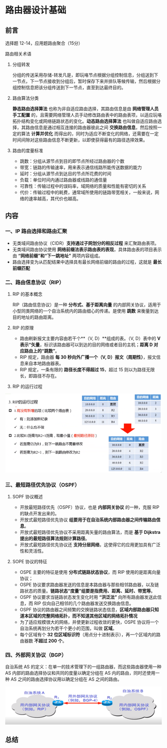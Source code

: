# 路由器设计基础

## 前言

选择题 12-14，应用题路由聚合（15分）

路由相关术语

1. 分组转发

    分组的传送采用存储-转发凡是，即玩咯节点根据分组控制信息，分组送到下一节点，下一节点接收到分组后，暂时保存下来并排队等候传输，然后根据分组控制信息把该分组传送到下一节点，直至到达最终目的。

2. 路由算法分类

    **静态路由选择算法** 也称为非自适应路由选择，其路由信息是由 **网络管理人员手工配置** 的，且需要网络管理人员手动修改路由表中的路由表项，以适应玩咯拓扑结构变化或网络链路状态的变化。**动态路由选择算法** 也叫做自适应路由选择，其路由信息是通过相互连接的路由器彼此之间 **交换路由信息**，然后按照一定的算法 **计算并优化** 而得出的，同时为适应不断变化的网络，还需要在一定时间间隙对这些路由信息不断更新，以即使获得最有的路径选择效果。

3. 路由的度量标准

    - 跳数：分组从源节点到目的即节点所经过路由器的个数
    - 带宽：链路的传输速率，用来表示通信线路所能传送数据的能力
    - 延时：分组从源节点到达目的节点所花费的时间
    - 负载：单位时间内通过路由器或线路的通信量
    - 可靠性：传输过程中的误码率，域网络的质量和性能有密切的关系
    - 代价：传输过程中的耗费，通常域所使用的链路带宽相关，一般来说，网络的速率越高，其代价也越高。

## 内容

### 一、IP 路由选择和路由汇聚

- 无类域间路由协议（CIDR）**支持通过子网划分的相反过程** 来汇聚路由表项。
- 无类域间路由协议使用 **网络前缀法表示路由表的表现**，具体路由表的项目表示由 **“网络前缀”和“下一跳地址”** 两项内容组成。
- 路由选择变为从匹配结果中选择具有最长网络前缀的路由的过程，这就是 **最长前缀匹配**

### 二、路由信息协议（RIP）

1. RIP 的基本概念

    RIP（路由信息协议）是一种 **分布式、基于距离向量** 的内部网关协议，适用于小型同类网络的一个自治系统内的路由细心的传递。是使用 **跳数** 来衡量到达目的地址的路由距离。

2. RIP 的原理
  
    - 路由刷新报文主要内容由若干个**（V, D）**组成的表。（V, D）表中的 **V 表示“矢量**，标识该路由器可以到达的目的网络或者目的主机；**距离 D 对应路由上的“跳数”**。
    - RIP 规定，路由器 **每 30 秒向外广播一个（V, D）报文（周期性）**，报文信息来自本地路由器表。
    - RIP 规定，一条有限的 **路径长度不得超过 15**，超过 15 则以为路径无限长，即路径不存在。

3. RIP 的运行过程

![RIP 的运行过程](/../static/images/04-01.png)

### 三、最短路径优先协议（OSPF）

1. SOPF 协议概述

    - 开放最短路径优先（OSPF）协议，也是 **内部网关协议** 的一种，克服 RIP 的缺点开发出来的。
    - 开放式最短路径优先协议 **组要用于在自治系统内部路由器之间传输路由信息**。
    - 开放式最短路径优先协议不采用距离矢量的路由算法，而是 **基于 Dijkstra 提出的最短路径算法规则计算路径**。
    - 开放式最短路径优先协议还 **支持分层网络**，这使得它的应用更加具有广泛性和灵活性。

2. SOPE 协议的特征

   - OSPE 主要的特征是使用 **分布式链路状态协议**，而 RIP 使用的是距离向量协议；
   - OSPE 协议要求路由器发送的信息是本路由器与那些相邻路由器，以及链路状态的质量。**链路状态“度量”组要是指费用、距离、延时、带宽等**。
   - OSPF 协议要求当链路状态发生变化时用 **“洪泛法”** 向所有路由器发送此信息，而 RIP 仅向自己相邻的几个路由器发送交换路由信息。
   - OSPF 协议的路由器之间频繁的交换链路状态信息，**区域内部路由器只知道本区域的完整网络拓扑，而不知道其他区域的网络拓扑情况**
   - 为了适应规模很大的网络，并使更新过程收敛的更快，OSPE 协议将一个自治系统再划分为若干个更小的范围，叫做 **区域**。
   - 每个区域有个 **32 位区域标识符**（用点分十进制表示），再一个区域内的路由器数 **不超过 200 个**。

### 四、外部网关协议（BGP）

自治系统 AS 的定义：在单一的技术管理下的一组路由器，而这些路由器使用一种 AS 内部的路由选择协议和共同的度量以确定分组在 AS 内的路由，同时还使用一种 AS 之间的路由选择协议用以确定分组在 AS 之间的路由。

![外部网关协议(BGP-4)](/../static/images/04-02.png)

## 总结